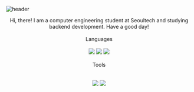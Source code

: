 ![header](https://capsule-render.vercel.app/api?type=rounded&color=timeGradient&text=Welcome%20to%20uykm%20-%20GitHub!&fontSize=40&height=180)

<center>
Hi, there!
I am a computer engineering student at Seoultech and studying backend development.
Have a good day!
</center>

<br>

<div align=center>Languages</div>
<br>
<div align=center>
<img src="https://img.shields.io/badge/java-F05032?style=for-the-badge&logo=java&logoColor=white"> 
<img src="https://img.shields.io/badge/python-3776AB?style=for-the-badge&logo=python&logoColor=white">
<img src="https://img.shields.io/badge/c++-00599C?style=for-the-badge&logo=cplusplus&logoColor=white">
</div>

<br>

<div align=center>Tools</div>
<br>
<div align=center> 
<br>
  <img src="https://img.shields.io/badge/spring-6DB33F?style=for-the-badge&logo=spring&logoColor=white">
  <img src="https://img.shields.io/badge/spring boot-6DB33F?style=for-the-badge&logo=springboot&logoColor=white">
</div>
